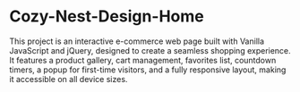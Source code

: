 # Cozy-Nest-Design-Home
This project is an interactive e-commerce web page built with Vanilla JavaScript and jQuery, designed to create a seamless shopping experience. It features a product gallery, cart management, favorites list, countdown timers, a popup for first-time visitors, and a fully responsive layout, making it accessible on all device sizes.

